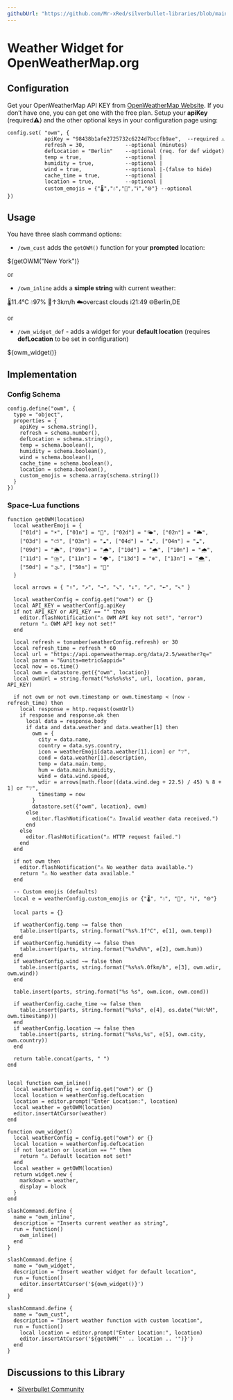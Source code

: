 ```yaml
---
githubUrl: "https://github.com/Mr-xRed/silverbullet-libraries/blob/main/OpenWeatherMap_Widgets.md"
---
```


# Weather Widget for OpenWeatherMap.org

## Configuration

Get your OpenWeatherMap API KEY from [OpenWeatherMap Website](https://home.openweathermap.org/api_keys). If you don’t have one, you can get one with the free plan.
Setup your **apiKey** (required⚠️) and the other optional keys in your configuration page using:

```space-lua
config.set( "owm", {
            apiKey = "98438b1afe2725732c6224d7bccfb9ae",  --required ⚠️
            refresh = 30,             --optional (minutes)
            defLocation = "Berlin"    --optional (req. for def widget)
            temp = true,              --optional |
            humidity = true,          --optional |
            wind = true,              --optional |-(false to hide)
            cache_time = true,        --optional |
            location = true,          --optional |
            custom_emojis = {"🌡️","💧","🍃","ℹ️","🌐"} --optional
}) 
```

## Usage

You have three slash command options:
 
  * `/owm_cust` adds the `getOWM()` function for your **prompted** location:

  ${getOWM("New York")}

or

  * `/owm_inline` adds a **simple string** with current weather:

  🌡️11.4°C 💧97% 🍃↑3km/h ☁️overcast clouds ℹ️21:49 🌐Berlin,DE
  
or

  - `/owm_widget_def` - adds a widget for your **default location**
    (requires **defLocation** to be set in configuration)
  
  ${owm_widget()}


## Implementation

### Config Schema
```space-lua
config.define("owm", {
  type = "object",
  properties = {
    apiKey = schema.string(),
    refresh = schema.number(),
    defLocation = schema.string(),
    temp = schema.boolean(),
    humidity = schema.boolean(),
    wind = schema.boolean(),
    cache_time = schema.boolean(),
    location = schema.boolean(),
    custom_emojis = schema.array(schema.string())
  }
})
```

### Space-Lua functions
```space-lua    
function getOWM(location)
  local weatherEmoji = {
    ["01d"] = "☀️", ["01n"] = "🌙", ["02d"] = "🌤️", ["02n"] = "🌥️",
    ["03d"] = "⛅", ["03n"] = "☁️", ["04d"] = "☁️", ["04n"] = "☁️",
    ["09d"] = "🌦️", ["09n"] = "🌧️", ["10d"] = "🌧️", ["10n"] = "🌧️",
    ["11d"] = "⛈️", ["11n"] = "🌩️", ["13d"] = "❄️", ["13n"] = "🌨️",
    ["50d"] = "🌫️", ["50n"] = "🌁"
  }

  local arrows = { "↑", "↗︎", "→", "↘︎", "↓", "↙︎", "←", "↖︎" }

  local weatherConfig = config.get("owm") or {}
  local API_KEY = weatherConfig.apiKey
  if not API_KEY or API_KEY == "" then
    editor.flashNotification("⚠️ OWM API key not set!", "error")
    return "⚠️ OWM API key not set!"
  end

  local refresh = tonumber(weatherConfig.refresh) or 30
  local refresh_time = refresh * 60
  local url = "https://api.openweathermap.org/data/2.5/weather?q="
  local param = "&units=metric&appid="
  local now = os.time()
  local owm = datastore.get({"owm", location})
  local owmUrl = string.format("%s%s%s%s", url, location, param, API_KEY)

  if not owm or not owm.timestamp or owm.timestamp < (now - refresh_time) then
    local response = http.request(owmUrl)
    if response and response.ok then
      local data = response.body
      if data and data.weather and data.weather[1] then
        owm = {
          city = data.name,
          country = data.sys.country,
          icon = weatherEmoji[data.weather[1].icon] or "❔",
          cond = data.weather[1].description,
          temp = data.main.temp,
          hum = data.main.humidity,
          wind = data.wind.speed,
          wdir = arrows[math.floor((data.wind.deg + 22.5) / 45) % 8 + 1] or "❔",
          timestamp = now
        }
        datastore.set({"owm", location}, owm)
      else
        editor.flashNotification("⚠️ Invalid weather data received.")
      end
    else
      editor.flashNotification("⚠️ HTTP request failed.")
    end
  end

  if not owm then
    editor.flashNotification("⚠️ No weather data available.")
    return "⚠️ No weather data available."
  end

  -- Custom emojis (defaults)
  local e = weatherConfig.custom_emojis or {"🌡️", "💧", "🍃", "ℹ️", "🌐"}

  local parts = {}

  if weatherConfig.temp ~= false then
    table.insert(parts, string.format("%s%.1f°C", e[1], owm.temp))
  end
  if weatherConfig.humidity ~= false then
    table.insert(parts, string.format("%s%d%%", e[2], owm.hum))
  end
  if weatherConfig.wind ~= false then
    table.insert(parts, string.format("%s%s%.0fkm/h", e[3], owm.wdir, owm.wind))
  end

  table.insert(parts, string.format("%s %s", owm.icon, owm.cond))

  if weatherConfig.cache_time ~= false then
    table.insert(parts, string.format("%s%s", e[4], os.date("%H:%M", owm.timestamp)))
  end
  if weatherConfig.location ~= false then
    table.insert(parts, string.format("%s%s,%s", e[5], owm.city, owm.country))
  end

  return table.concat(parts, " ")
end


local function owm_inline()
  local weatherConfig = config.get("owm") or {}
  local location = weatherConfig.defLocation
  location = editor.prompt("Enter Location:", location)
  local weather = getOWM(location)
  editor.insertAtCursor(weather)
end

function owm_widget()
  local weatherConfig = config.get("owm") or {}
  local location = weatherConfig.defLocation
  if not location or location == "" then
    return "⚠️ Default location not set!"
  end
  local weather = getOWM(location)
  return widget.new {
    markdown = weather,
    display = block
  }
end

slashCommand.define {
  name = "owm_inline",
  description = "Inserts current weather as string",
  run = function()
    owm_inline()
  end
}

slashCommand.define {
  name = "owm_widget",
  description = "Insert weather widget for default location",
  run = function()
    editor.insertAtCursor('${owm_widget()}')
  end
}

slashCommand.define {
  name = "owm_cust",
  description = "Insert weather function with custom location",
  run = function()
    local location = editor.prompt("Enter Location:", location)
    editor.insertAtCursor('${getOWM("' .. location .. '")}')
  end
}
```


## Discussions to this Library
* [Silverbullet Community](https://community.silverbullet.md/t/openweathermap-widget/3440?u=mr.red)